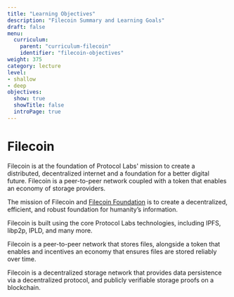 ```yaml
---
title: "Learning Objectives"
description: "Filecoin Summary and Learning Goals"
draft: false
menu:
  curriculum:
    parent: "curriculum-filecoin"
    identifier: "filecoin-objectives"
weight: 375
category: lecture
level:
- shallow
- deep
objectives:
  show: true
  showTitle: false
  introPage: true
---
```



# Filecoin

Filecoin is at the foundation of Protocol Labs' mission to create a distributed, decentralized internet and a foundation for a better digital future. Filecoin is a peer-to-peer network coupled with a token that enables an economy of storage providers.

The mission of Filecoin and [Filecoin Foundation](https://fil.org/) is to create a decentralized, efficient, and robust foundation for humanity’s information.

Filecoin is built using the core Protocol Labs technologies, including IPFS, libp2p, IPLD, and many more.

Filecoin is a peer-to-peer network that stores files, alongside a token that enables and incentives an economy that ensures files are stored reliably over time.

Filecoin is a decentralized storage network that provides data persistence via a decentralized protocol, and publicly verifiable storage proofs on a blockchain.





